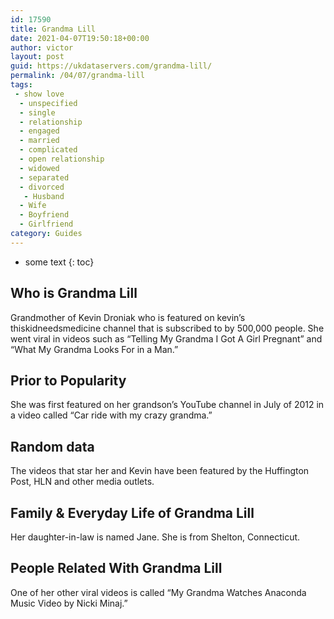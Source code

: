 ```yaml
---
id: 17590
title: Grandma Lill
date: 2021-04-07T19:50:18+00:00
author: victor
layout: post
guid: https://ukdataservers.com/grandma-lill/
permalink: /04/07/grandma-lill
tags:
 - show love
  - unspecified
  - single
  - relationship
  - engaged
  - married
  - complicated
  - open relationship
  - widowed
  - separated
  - divorced
   - Husband
  - Wife
  - Boyfriend
  - Girlfriend
category: Guides
---
```


* some text
{: toc}


## Who is Grandma Lill



Grandmother of Kevin Droniak who is featured on kevin&#8217;s thiskidneedsmedicine channel that is subscribed to by 500,000 people. She went viral in videos such as &#8220;Telling My Grandma I Got A Girl Pregnant&#8221; and &#8220;What My Grandma Looks For in a Man.&#8221;

                
                
                
## Prior to Popularity



She was first featured on her grandson&#8217;s YouTube channel in July of 2012 in a video called &#8220;Car ride with my crazy grandma.&#8221;

                
                
                
## Random data



The videos that star her and Kevin have been featured by the Huffington Post, HLN and other media outlets.

                
                
                
## Family & Everyday Life of Grandma Lill



Her daughter-in-law is named Jane. She is from Shelton, Connecticut.

                
                
                
## People Related With Grandma Lill



One of her other viral videos is called &#8220;My Grandma Watches Anaconda Music Video by Nicki Minaj.&#8221;

                
              
            
          
          
          